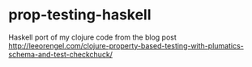 # prop-testing-haskell
Haskell port of my clojure code from the blog post http://leeorengel.com/clojure-property-based-testing-with-plumatics-schema-and-test-checkchuck/
